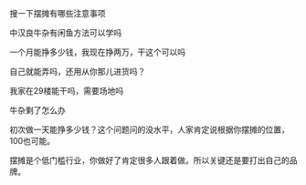 
搜一下摆摊有哪些注意事项

中汉良牛杂有闲鱼方法可以学吗

一个月能挣多少钱，我现在挣两万，干这个可以吗

自己就能弄吗，还用从你那儿进货吗？



我家在29楼能干吗，需要场地吗

牛杂剩了怎么办

初次做一天能挣多少钱？这个问题问的没水平，人家肯定说根据你摆摊的位置，100也可能。

摆摊是个低门槛行业，你做好了肯定很多人跟着做。所以关键还是要打出自己的品牌。